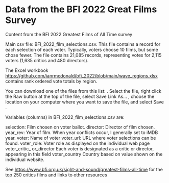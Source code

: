 # Data from the BFI 2022 Great Films Survey
Content from the BFI 2022 Greatest Films of All Time survey

Main csv file: BFI_2022_film_selections.csv.  This file contains a record for each selection of each voter.  Typically, voters choose 10 films, but some chose fewer.  The file contains 21,085 records, representing votes for 2,115 voters (1,635 critics and 480 directors).

The Excel workbook https://github.com/ianrmcdonald/bfi_2022/blob/main/wave_regions.xlsx contains rank ordered vote totals by region.

You can download one of the files from this list: <repository>.  Select the file, right click the Raw button at the top of the file, select Save Link As… , choose the location on your computer where you want to save the file, and select Save .


Variables (columns) in BFI_2022_film_selections.csv are:

selection:        Film chosen on voter ballot.
director:         Director of film chosen.
year_rev:         Year of film.  When year conflicts occur, I generally set to iMDB year.
voter:            Name of voter
voter_url:        URL where voter selections can be found.
voter_role:       Voter role as displayed on the individual web page
voter_critic_
  or_director     Each voter is designated as a critic or director, appearing in this field
voter_country     Country based on value shown on the individual website.  

See https://www.bfi.org.uk/sight-and-sound/greatest-films-all-time for the top 250 critics films and links to other resources
